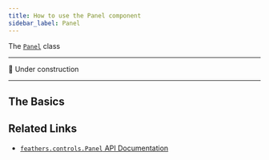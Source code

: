 ```yaml
---
title: How to use the Panel component
sidebar_label: Panel
---
```


The [`Panel`](https://api.feathersui.com/current/feathers/controls/Panel.html) class

---

🚧 Under construction

---

## The Basics

## Related Links

- [`feathers.controls.Panel` API Documentation](https://api.feathersui.com/current/feathers/controls/Panel.html)
